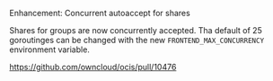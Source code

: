 Enhancement: Concurrent autoaccept for shares

Shares for groups are now concurrently accepted. Tha default of 25 goroutinges can be changed with the new `FRONTEND_MAX_CONCURRENCY` environment variable.

https://github.com/owncloud/ocis/pull/10476

